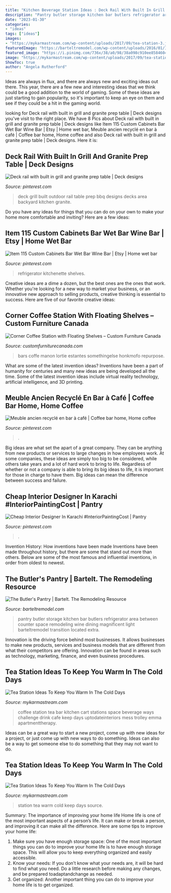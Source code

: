 ```yaml
---
title: "Kitchen Beverage Station Ideas : Deck Rail With Built In Grill And Granite Prep Table"
description: "Pantry butler storage kitchen bar butlers refrigerator area between counter space remodeling wine dining magnificent light barteltremodel transition located extra"
date: "2023-01-30"
categories:
- "ideas"
tags: ["ideas"]
images:
- "https://mykarmastream.com/wp-content/uploads/2017/09/tea-station-3.jpg"
featuredImage: "https://barteltremodel.com/wp-content/uploads/2016/01/IMG_3022-edit.jpg"
featured_image: "https://i.pinimg.com/736x/38/a0/98/38a098c910ee85846046ce954504cb9f.jpg"
image: "https://mykarmastream.com/wp-content/uploads/2017/09/tea-station-3.jpg"
ShowToc: true
author: "Angela Rutherford"
---
```



Ideas are always in flux, and there are always new and exciting ideas out there. This year, there are a few new and interesting ideas that we think could be a good addition to the world of gaming. Some of these ideas are just starting to gain popularity, so it's important to keep an eye on them and see if they could be a hit in the gaming world.

	

		
looking for Deck rail with built in grill and granite prep table | Deck designs you've visit to the right place. We have 8 Pics about Deck rail with built in grill and granite prep table | Deck designs like Item 115 Custom Cabinets Bar Wet Bar Wine Bar | Etsy | Home wet bar, Meuble ancien recyclé en bar à café | Coffee bar home, Home coffee and also Deck rail with built in grill and granite prep table | Deck designs. Here it is:
		
    
## Deck Rail With Built In Grill And Granite Prep Table | Deck Designs

<img loading=lazy src="https://i.pinimg.com/736x/38/a0/98/38a098c910ee85846046ce954504cb9f.jpg" onerror="this.onerror=null;this.src='https://tse2.mm.bing.net/th?id=OIP.HdMoW2GMDnHRQc5KeB9SEQHaJ3&amp;pid=15.1';" alt="Deck rail with built in grill and granite prep table | Deck designs">

_Source: pinterest.com_

>deck grill built outdoor rail table prep bbq designs decks area backyard kitchen granite. 

	

Do you have any ideas for things that you can do on your own to make your home more comfortable and inviting? Here are a few ideas: 

    
## Item 115 Custom Cabinets Bar Wet Bar Wine Bar | Etsy | Home Wet Bar

<img loading=lazy src="https://i.pinimg.com/736x/58/bc/93/58bc93c35e09214d36643a5e99fef9c2.jpg" onerror="this.onerror=null;this.src='https://tse3.mm.bing.net/th?id=OIP.0Eit0X3psdERK-K_v4qJWgHaJ3&amp;pid=15.1';" alt="Item 115 Custom Cabinets Bar Wet Bar Wine Bar | Etsy | Home wet bar">

_Source: pinterest.com_

>refrigerator kitchenette shelves. 

	

Creative ideas are a dime a dozen, but the best ones are the ones that work. Whether you're looking for a new way to market your business, or an innovative new approach to selling products, creative thinking is essential to success. Here are five of our favorite creative ideas:

    
## Corner Coffee Station With Floating Shelves – Custom Furniture Canada

<img loading=lazy src="https://cdn.shopify.com/s/files/1/0065/8977/5987/products/IMG_2870_1200x1200.jpeg?v=1531280406" onerror="this.onerror=null;this.src='https://tse1.mm.bing.net/th?id=OIP.A9pYeRkZCqmCLIOsZtvgWwHaJ4&amp;pid=15.1';" alt="Corner Coffee Station with Floating Shelves – Custom Furniture Canada">

_Source: customfurniturecanada.com_

>bars coffe manon lortie estantes somethingelse honkmofo repurpose. 

	

What are some of the latest invention ideas?
Inventions have been a part of humanity for centuries and many new ideas are being developed all the time. Some of the latest invention ideas include virtual reality technology, artificial intelligence, and 3D printing.

    
## Meuble Ancien Recyclé En Bar à Café | Coffee Bar Home, Home Coffee

<img loading=lazy src="https://i.pinimg.com/736x/6e/17/19/6e1719966794dacdbc17028a569f4186.jpg" onerror="this.onerror=null;this.src='https://tse2.mm.bing.net/th?id=OIP.Dn4VB8ktuCZHoRcfcFBnLgHaJ4&amp;pid=15.1';" alt="Meuble ancien recyclé en bar à café | Coffee bar home, Home coffee">

_Source: pinterest.com_

>. 

	

Big ideas are what set the apart of a great company. They can be anything from new products or services to large changes in how employees work. At some companies, these ideas are simply too big to be considered, while others take years and a lot of hard work to bring to life. Regardless of whether or not a company is able to bring its big ideas to life, it is important for those in charge to have them. Big ideas can mean the difference between success and failure.

    
## Cheap Interior Designer In Karachi #InteriorPaintingCost | Pantry

<img loading=lazy src="https://i.pinimg.com/736x/cf/3c/5f/cf3c5f674b6d25f6fd0daa8cc04f5961.jpg" onerror="this.onerror=null;this.src='https://tse4.mm.bing.net/th?id=OIP.nkpYMxRrCLK5J7CuAF1kuwHaLH&amp;pid=15.1';" alt="Cheap Interior Designer In Karachi #InteriorPaintingCost | Pantry">

_Source: pinterest.com_

>. 

	

Invention History: How inventions have been made
Inventions have been made throughout history, but there are some that stand out more than others. Below are some of the most famous and influential inventions, in order from oldest to newest.

    
## The Butler&#039;s Pantry | Bartelt. The Remodeling Resource

<img loading=lazy src="https://barteltremodel.com/wp-content/uploads/2016/01/IMG_3022-edit.jpg" onerror="this.onerror=null;this.src='https://tse4.mm.bing.net/th?id=OIP.mGMtRHNrVni_Qfkac9dahAHaLG&amp;pid=15.1';" alt="The Butler&#039;s Pantry | Bartelt. The Remodeling Resource">

_Source: barteltremodel.com_

>pantry butler storage kitchen bar butlers refrigerator area between counter space remodeling wine dining magnificent light barteltremodel transition located extra. 

	

Innovation is the driving force behind most businesses. It allows businesses to make new products, services and business models that are different from what their competitors are offering. Innovation can be found in areas such as technology, marketing, finance, and even business procedures.

    
## Tea Station Ideas To Keep You Warm In The Cold Days

<img loading=lazy src="https://mykarmastream.com/wp-content/uploads/2017/09/tea-station-3.jpg" onerror="this.onerror=null;this.src='https://tse4.mm.bing.net/th?id=OIP.kNFkxTr4LBkHShFouWFVjwHaL1&amp;pid=15.1';" alt="Tea Station Ideas To Keep You Warm In The Cold Days">

_Source: mykarmastream.com_

>coffee station tea bar kitchen cart stations space beverage ways challenge drink cafe keep days uptodateinteriors mess trolley emma apartmenttherapy. 

	

Ideas can be a great way to start a new project, come up with new ideas for a project, or just come up with new ways to do something. Ideas can also be a way to get someone else to do something that they may not want to do.

    
## Tea Station Ideas To Keep You Warm In The Cold Days

<img loading=lazy src="https://mykarmastream.com/wp-content/uploads/2017/09/tea-station-12.jpg" onerror="this.onerror=null;this.src='https://tse4.mm.bing.net/th?id=OIP.rWd4BObE_JCfNiIc95OmowHaLG&amp;pid=15.1';" alt="Tea Station Ideas To Keep You Warm In The Cold Days">

_Source: mykarmastream.com_

>station tea warm cold keep days source. 

	

Summary: The importance of improving your home life
Home life is one of the most important aspects of a person’s life. It can make or break a person, and improving it can make all the difference. Here are some tips to improve your home life: 
1. Make sure you have enough storage space: One of the most important things you can do to improve your home life is to have enough storage space. This will allow you to keep everything organized and easily accessible. 
2. Know your needs: If you don’t know what your needs are, it will be hard to find what you need. Do a little research before making any changes, and be prepared toadaptandchange as needed. 
3. Get organized: Another important thing you can do to improve your home life is to get organized.

